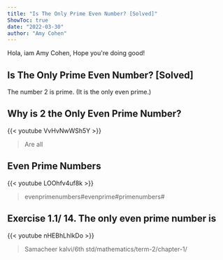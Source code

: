 ```yaml
---
title: "Is The Only Prime Even Number? [Solved]"
ShowToc: true 
date: "2022-03-30"
author: "Amy Cohen" 
---
```


Hola, iam Amy Cohen, Hope you're doing good!
## Is The Only Prime Even Number? [Solved]
The number 2 is prime. (It is the only even prime.)

## Why is 2 the Only Even Prime Number?
{{< youtube VvHvNwWSh5Y >}}
>Are all 

## Even Prime Numbers
{{< youtube LOOhfv4uf8k >}}
>evenprimenumbers#evenprime#primenumbers#

## Exercise 1.1/ 14. The only even prime number is
{{< youtube nHEBhLhIkDo >}}
>Samacheer kalvi/6th std/mathematics/term-2/chapter-1/

